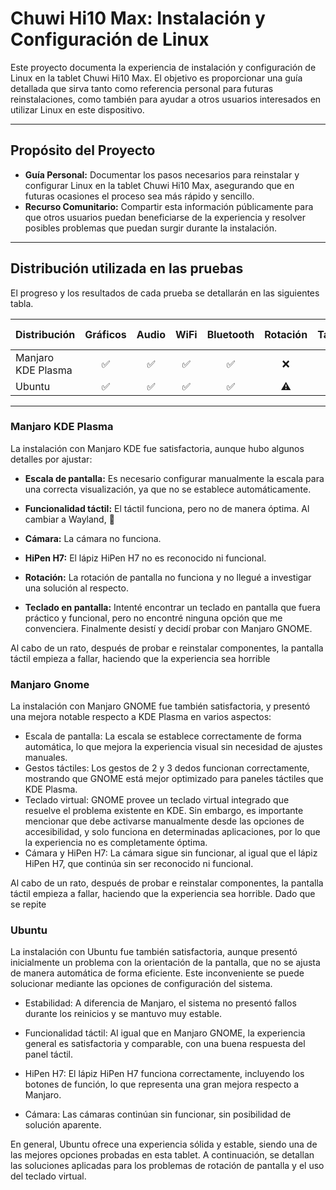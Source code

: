 # **Chuwi Hi10 Max: Instalación y Configuración de Linux**

Este proyecto documenta la experiencia de instalación y configuración de Linux en la tablet Chuwi Hi10 Max. El objetivo es proporcionar una guía detallada que sirva tanto como referencia personal para futuras reinstalaciones, como también para ayudar a otros usuarios interesados en utilizar Linux en este dispositivo.

---

## **Propósito del Proyecto**

- **Guía Personal:** Documentar los pasos necesarios para reinstalar y configurar Linux en la tablet Chuwi Hi10 Max, asegurando que en futuras ocasiones el proceso sea más rápido y sencillo.
- **Recurso Comunitario:** Compartir esta información públicamente para que otros usuarios puedan beneficiarse de la experiencia y resolver posibles problemas que puedan surgir durante la instalación.

---

## **Distribución utilizada en las pruebas**

El progreso y los resultados de cada prueba se detallarán en las siguientes tabla.

| Distribución         | Gráficos | Audio | WiFi | Bluetooth | Rotación | Táctil | Cámaras | HiPen H7 |
|----------------------|----------|-------|------|-----------|----------|--------|--------|----------|
| Manjaro KDE Plasma   |<div align="center">✅</div>|<div align="center">✅</div>|<div align="center">✅</div>|<div align="center">✅</div>|<div align="center">❌</div>|<div align="center">✅</div>|<div align="center">❌</div>|<div align="center">❌</div>|
| Ubuntu               |<div align="center">✅</div>|<div align="center">✅</div>|<div align="center">✅</div>|<div align="center">✅</div>|<div align="center">⚠️</div>|<div align="center">✅</div>|<div align="center">❌</div>|<div align="center">✅</div>|

---

### Manjaro KDE Plasma

La instalación con Manjaro KDE fue satisfactoria, aunque hubo algunos detalles por ajustar:

- **Escala de pantalla:** Es necesario configurar manualmente la escala para una correcta visualización, ya que no se establece automáticamente.

- **Funcionalidad táctil:** El táctil funciona, pero no de manera óptima. Al cambiar a Wayland, 

- **Cámara:** La cámara no funciona.

- **HiPen H7:** El lápiz HiPen H7 no es reconocido ni funcional.

- **Rotación:** La rotación de pantalla no funciona y no llegué a investigar una solución al respecto.

- **Teclado en pantalla:** Intenté encontrar un teclado en pantalla que fuera práctico y funcional, pero no encontré ninguna opción que me convenciera. Finalmente desistí y decidí probar con Manjaro GNOME.

Al cabo de un rato, después de probar e reinstalar componentes, la pantalla táctil empieza a fallar, haciendo que la experiencia sea horrible

### Manjaro Gnome
La instalación con Manjaro GNOME fue también satisfactoria, y presentó una mejora notable respecto a KDE Plasma en varios aspectos:
- Escala de pantalla: La escala se establece correctamente de forma automática, lo que mejora la experiencia visual sin necesidad de ajustes manuales.
- Gestos táctiles: Los gestos de 2 y 3 dedos funcionan correctamente, mostrando que GNOME está mejor optimizado para paneles táctiles que KDE Plasma.
- Teclado virtual: GNOME provee un teclado virtual integrado que resuelve el problema existente en KDE. Sin embargo, es importante mencionar que debe activarse manualmente desde las opciones de accesibilidad, y solo funciona en determinadas aplicaciones, por lo que la experiencia no es completamente óptima.
- Cámara y HiPen H7: La cámara sigue sin funcionar, al igual que el lápiz HiPen H7, que continúa sin ser reconocido ni funcional.

Al cabo de un rato, después de probar e reinstalar componentes, la pantalla táctil empieza a fallar, haciendo que la experiencia sea horrible.
Dado que se repite

### Ubuntu 

La instalación con Ubuntu fue también satisfactoria, aunque presentó inicialmente un problema con la orientación de la pantalla, que no se ajusta de manera automática de forma eficiente. Este inconveniente se puede solucionar mediante las opciones de configuración del sistema.

- Estabilidad: A diferencia de Manjaro, el sistema no presentó fallos durante los reinicios y se mantuvo muy estable.

- Funcionalidad táctil: Al igual que en Manjaro GNOME, la experiencia general es satisfactoria y comparable, con una buena respuesta del panel táctil.

- HiPen H7: El lápiz HiPen H7 funciona correctamente, incluyendo los botones de función, lo que representa una gran mejora respecto a Manjaro.

- Cámara: Las cámaras continúan sin funcionar, sin posibilidad de solución aparente.

En general, Ubuntu ofrece una experiencia sólida y estable, siendo una de las mejores opciones probadas en esta tablet. A continuación, se detallan las soluciones aplicadas para los problemas de rotación de pantalla y el uso del teclado virtual.